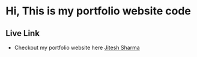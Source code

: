 # Hi, This is my portfolio website code

## Live Link
- Checkout my portfolio website here [Jitesh Sharma](https://jitesh-portfolio-v1.netlify.app/)
